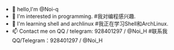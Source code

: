 - 👋 hello,I'm @Noi-q
- 👀 I'm interested in programming. #我对编程感兴趣.
- 🌱 I'm learning shell and archlinux #我正在学习Shell和ArchLinux.
- 📫 Contact me on QQ / telegram: 928401297 / @Noi_H #联系我QQ/Telegram：928401297 / @Noi_H

<!---
Noi-q/Noi-q is a ✨ special ✨ repository because its `README.md` (this file) appears on your GitHub profile.
You can click the Preview link to take a look at your changes.
--->
